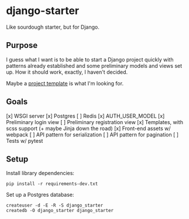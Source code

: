# django-starter

Like sourdough starter, but for Django.

## Purpose

I guess what I want is to be able to start a Django project quickly with
patterns already established and some preliminary models and views set up. How
it should work, exactly, I haven't decided.

Maybe a [project template][1] is what I'm looking for.

## Goals

[x] WSGI server
[x] Postgres
[ ] Redis
[x] AUTH_USER_MODEL
[x] Preliminary login view
[ ] Preliminary registration view
[x] Templates, with scss support (+ maybe Jinja down the road)
[x] Front-end assets w/ webpack
[ ] API pattern for serialization
[ ] API pattern for pagination
[ ] Tests w/ pytest

## Setup

Install library dependencies:

```
pip install -r requirements-dev.txt
```

Set up a Postgres database:

```
createuser -d -E -R -S django_starter
createdb -O django_starter django_starter
```

[1]: https://docs.djangoproject.com/en/2.1/ref/django-admin/#cmdoption-startproject-template
